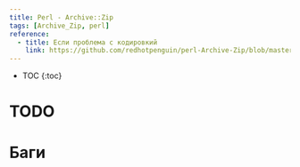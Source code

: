 ```yaml
---
title: Perl - Archive::Zip
tags: [Archive_Zip, perl]
reference:
  - title: Если проблема с кодировкий 
    link: https://github.com/redhotpenguin/perl-Archive-Zip/blob/master/t/24_unicode_win32.t#L29
---
```


* TOC 
{:toc}

# TODO

# Баги 



